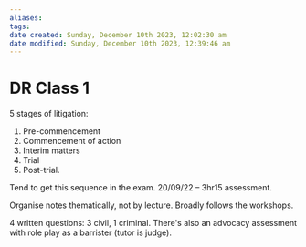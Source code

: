 ```yaml
---
aliases: 
tags: 
date created: Sunday, December 10th 2023, 12:02:30 am
date modified: Sunday, December 10th 2023, 12:39:46 am
---
```


# DR Class 1

5 stages of litigation:

1. Pre-commencement
2. Commencement of action
3. Interim matters
4. Trial
5. Post-trial.

Tend to get this sequence in the exam. 20/09/22 – 3hr15 assessment.

Organise notes thematically, not by lecture. Broadly follows the workshops.

4 written questions: 3 civil, 1 criminal. There's also an advocacy assessment with role play as a barrister (tutor is judge).
